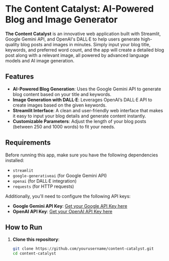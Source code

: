 # The Content Catalyst: AI-Powered Blog and Image Generator

**The Content Catalyst** is an innovative web application built with Streamlit, Google Gemini API, and OpenAI's DALL·E to help users generate high-quality blog posts and images in minutes. Simply input your blog title, keywords, and preferred word count, and the app will create a detailed blog post along with a relevant image, all powered by advanced language models and AI image generation.

## Features
- **AI-Powered Blog Generation**: Uses the Google Gemini API to generate blog content based on your title and keywords.
- **Image Generation with DALL·E**: Leverages OpenAI’s DALL·E API to create images based on the given keywords.
- **Streamlit Interface**: A clean and user-friendly web interface that makes it easy to input your blog details and generate content instantly.
- **Customizable Parameters**: Adjust the length of your blog posts (between 250 and 1000 words) to fit your needs.

## Requirements
Before running this app, make sure you have the following dependencies installed:

- `streamlit`
- `google-generativeai` (for Google Gemini API)
- `openai` (for DALL·E integration)
- `requests` (for HTTP requests)

Additionally, you'll need to configure the following API keys:

- **Google Gemini API Key**: [Get your Google API Key here](https://cloud.google.com/generative-ai)
- **OpenAI API Key**: [Get your OpenAI API Key here](https://platform.openai.com/signup)

## How to Run

1. **Clone this repository**:
   ```bash
   git clone https://github.com/yourusername/content-catalyst.git
   cd content-catalyst
